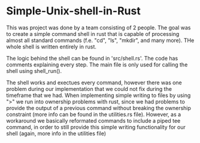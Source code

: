 # Simple-Unix-shell-in-Rust

This was project was done by a team consisting of 2 people. The goal was to create a simple command shell in rust that is capable of processing
almost all standard commands (f.e. "cd", "ls", "mkdir", and many more). THe whole shell is written entirely in rust. 

The logic behind the shell can be found in 'src/shell.rs'. The code has comments explaining every step. The main file is only used for calling the shell 
using shell_run(). 

The shell works and exectues every command, however there was one problem during our implementation that we could not fix during the timeframe that we had. 
When implementing simple writing to files by using ">" we run into ownership problems with rust, since we had problems to provide the output of a previous 
command without breaking the ownership constraint (more info can be found in the utilities.rs file). However, as a workaround we basically reformated 
commands to include a piped tee command, in order to still provide this simple writing functionality for our shell (again, more info in the utilities file)
